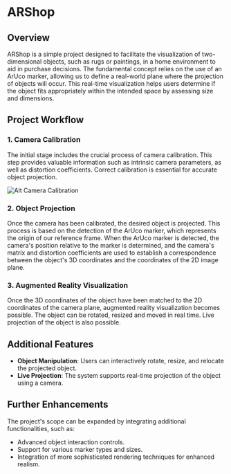 # ARShop

## Overview

ARShop is a simple project designed to facilitate the visualization of two-dimensional objects, such as rugs or paintings, in a home environment to aid in purchase decisions. The fundamental concept relies on the use of an ArUco marker, allowing us to define a real-world plane where the projection of objects will occur. This real-time visualization helps users determine if the object fits appropriately within the intended space by assessing size and dimensions.

## Project Workflow

### 1. Camera Calibration

The initial stage includes the crucial process of camera calibration. This step provides valuable information such as intrinsic camera parameters, as well as distortion coefficients. Correct calibration is essential for accurate object projection.

![Alt Camera Calibration]()
### 2. Object Projection

Once the camera has been calibrated, the desired object is projected. This process is based on the detection of the ArUco marker, which represents the origin of our reference frame. When the ArUco marker is detected, the camera's position relative to the marker is determined, and the camera's matrix and distortion coefficients are used to establish a correspondence between the object's 3D coordinates and the coordinates of the 2D image plane.

### 3. Augmented Reality Visualization

Once the 3D coordinates of the object have been matched to the 2D coordinates of the camera plane, augmented reality visualization becomes possible. The object can be rotated, resized and moved in real time. Live projection of the object is also possible.

## Additional Features

- **Object Manipulation**: Users can interactively rotate, resize, and relocate the projected object.
- **Live Projection**: The system supports real-time projection of the object using a camera.

## Further Enhancements

The project's scope can be expanded by integrating additional functionalities, such as:
- Advanced object interaction controls.
- Support for various marker types and sizes.
- Integration of more sophisticated rendering techniques for enhanced realism.

